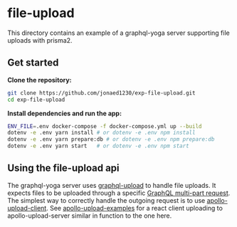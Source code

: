 # file-upload

This directory contains an example of a graphql-yoga server supporting file uploads with prisma2.

## Get started

**Clone the repository:**

```sh
git clone https://github.com/jonaed1230/exp-file-upload.git
cd exp-file-upload
```

**Install dependencies and run the app:**

```sh
ENV_FILE=.env docker-compose -f docker-compose.yml up --build
dotenv -e .env yarn install # or dotenv -e .env npm install
dotenv -e .env yarn prepare:db # or dotenv -e .env npm prepare:db
dotenv -e .env yarn start   # or dotenv -e .env npm start
```

## Using the file-upload api

The graphql-yoga server uses [graphql-upload](https://github.com/jaydenseric/graphql-upload) to handle file uploads. It expects files to be uploaded through a specific [GraphQL multi-part request](https://github.com/jaydenseric/graphql-multipart-request-spec). The simplest way to correctly handle the outgoing request is to use [apollo-upload-client](https://github.com/jaydenseric/apollo-upload-client). See [apollo-upload-examples](https://github.com/jaydenseric/apollo-upload-examples) for a react client uploading to apollo-upload-server similar in function to the one here.